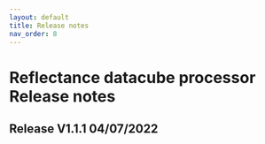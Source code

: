 ```yaml
---
layout: default
title: Release notes
nav_order: 8
---
```



# Reflectance datacube processor Release notes


## Release V1.1.1 04/07/2022


